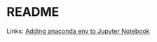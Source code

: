 # README

Links:
[Adding anaconda env to Jupyter Notebook](https://medium.com/@nrk25693/how-to-add-your-conda-environment-to-your-jupyter-notebook-in-just-2-steps-abeab8b8d084)
